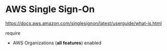 # AWS Single Sign-On


https://docs.aws.amazon.com/singlesignon/latest/userguide/what-is.html


require

- AWS Organizations (**all features**) enabled
